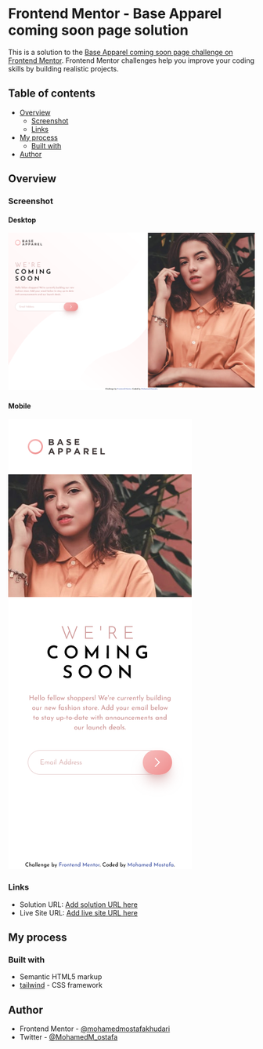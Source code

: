 # Frontend Mentor - Base Apparel coming soon page solution

This is a solution to the [Base Apparel coming soon page challenge on Frontend Mentor](https://www.frontendmentor.io/challenges/base-apparel-coming-soon-page-5d46b47f8db8a7063f9331a0). Frontend Mentor challenges help you improve your coding skills by building realistic projects. 
## Table of contents

- [Overview](#overview)
  - [Screenshot](#screenshot)
  - [Links](#links)
- [My process](#my-process)
  - [Built with](#built-with)
- [Author](#author)

## Overview

### Screenshot
#### Desktop

![](./public/images/Screenshot%202022-10-24%20at%2023-31-23%20Frontend%20Mentor%20Base%20Apparel%20coming%20soon%20page.png)

#### Mobile

![](./public/images/Screenshot%202022-10-24%20at%2023-33-29%20Frontend%20Mentor%20Base%20Apparel%20coming%20soon%20page.png)

### Links

- Solution URL: [Add solution URL here](https://your-solution-url.com)
- Live Site URL: [Add live site URL here](https://your-live-site-url.com)

## My process

### Built with

- Semantic HTML5 markup
- [tailwind](https://tailwindcss.com/) - CSS framework
## Author

- Frontend Mentor - [@mohamedmostafakhudari](https://www.frontendmentor.io/profile/cheng-moo)
- Twitter - [@MohamedM_ostafa](https://twitter.com/MohamedM_ostafa)
